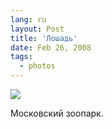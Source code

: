 ```yaml
---
lang: ru
layout: Post
title: 'Лошадь'
date: Feb 26, 2008
tags:
  - photos
---
```


![](http://wow.sapegin.me/0m461o2T0I42/sapegin-artem-20d-2008-02-24-472-7266.jpg)

Московский зоопарк.

